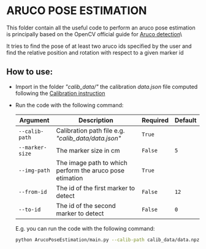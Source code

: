 # ARUCO POSE ESTIMATION
This folder contain all the useful code to perform an aruco pose estimation
is principally based on the OpenCV official guide for [Aruco detection](https://docs.opencv.org/4.7.0/d5/dae/tutorial_aruco_detection.html)\

It tries to find the pose of at least two aruco ids specified by the user and 
find the relative position and rotation with respect to a given marker id


## How to use:
- Import in the folder _"calib_data/"_ the calibration _data.json_ file computed following the [Calibration instruction](../Calibration/README.md)
- Run the code with the following command:
    
    | Argument        | Description                                              | Required | Default |
    |-----------------|----------------------------------------------------------|----------|---------|
    | `--calib-path`  | Calibration path file  e.g. _"calib_data/data.json"_     | `True`   |         |
    | `--marker-size` | The marker size in cm                                    | `False`  | `5`     |
    | `--img-path`    | The image path to which perform the aruco pose etimation | `True`   |         |
    | `--from-id`     | The id of the first marker to detect                     | `False`  | `12`    |
    | `--to-id`       | The id of the second marker to detect                    | `False`  | `0`     |
    
    E.g. you can run the code with the following command:
    ```bash
    python ArucoPoseEstimation/main.py --calib-path calib_data/data.npz  --img-path opencv_frame_0.png --from-id 12 --to-id 0
    ```

    